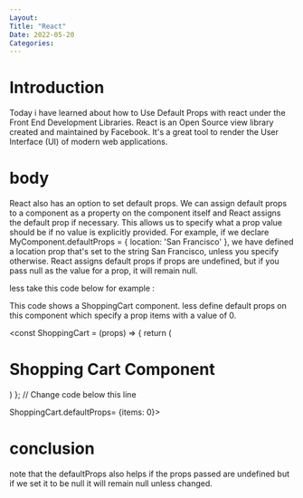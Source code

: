 ```yaml
---
Layout:
Title: "React"
Date: 2022-05-20
Categories:
---
```


# Introduction

Today i have learned about how to Use Default Props
 with react
under the Front End Development Libraries.
React is an Open Source view library created and maintained by Facebook. It's a 
great tool to render the User Interface
(UI) of modern web applications.

# body

React also has an option to set default props. We can assign default props to a component as a property on the component itself and React assigns the default prop if necessary. This allows us to specify what a prop value should be if no value is explicitly provided. For example, if we declare MyComponent.defaultProps = { location: 'San Francisco' }, we have defined a location prop that's set to the string San Francisco, unless you specify otherwise. React assigns default props if props are undefined, but if you pass null as the value for a prop, it will remain null.

less take this code below for example :

This code shows a ShoppingCart component. less define default props on this component which specify a prop items with a value of 0.

<const ShoppingCart = (props) => {
  return (
    <div>
      <h1>Shopping Cart Component</h1>
    </div>
  )
};
// Change code below this line

ShoppingCart.defaultProps= {items: 0}>

# conclusion
note that the defaultProps also helps if the props passed are undefined but if we set it to be null 
it will remain null unless changed.